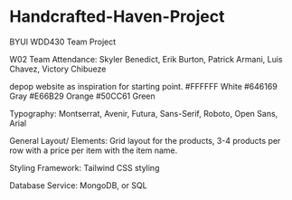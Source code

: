 # Handcrafted-Haven-Project
BYUI WDD430 Team Project

W02 Team Attendance: Skyler Benedict, Erik Burton, Patrick Armani, Luis Chavez, Victory Chibueze

depop website as inspiration for starting point.
#FFFFFF White
#646169 Gray
#E66B29 Orange
#50CC61 Green

Typography: Montserrat, Avenir, Futura, Sans-Serif, Roboto, Open Sans, Arial

General Layout/ Elements: Grid layout for the products, 3-4 products per row with a price per item with the item name. 

Styling Framework: Tailwind CSS styling

Database Service: MongoDB, or SQL

